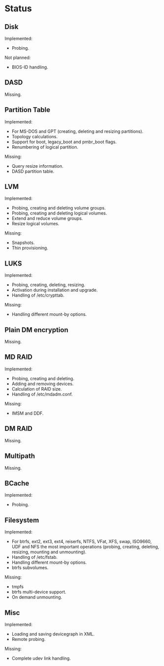
Status
======


Disk
----

Implemented:

* Probing.

Not planned:

* BIOS-ID handling.


DASD
----

Missing.


Partition Table
---------------

Implemented:

* For MS-DOS and GPT (creating, deleting and resizing partitions).
* Topology calculations.
* Support for boot, legacy_boot and pmbr_boot flags.
* Renumbering of logical partition.

Missing:

* Query resize information.
* DASD partition table.


LVM
---

Implemented:

* Probing, creating and deleting volume groups.
* Probing, creating and deleting logical volumes.
* Extend and reduce volume groups.
* Resize logical volumes.

Missing:

* Snapshots.
* Thin provisioning.


LUKS
----

Implemented:

* Probing, creating, deleting, resizing.
* Activation during installation and upgrade.
* Handling of /etc/crypttab.

Missing:

* Handling different mount-by options.


Plain DM encryption
-------------------

Missing.


MD RAID
-------

Implemented:

* Probing, creating and deleting.
* Adding and removing devices.
* Calculation of RAID size.
* Handling of /etc/mdadm.conf.

Missing:

* IMSM and DDF.


DM RAID
-------

Missing.


Multipath
---------

Missing.


BCache
------

Implemented:

* Probing.


Filesystem
----------

Implemented:

* For btrfs, ext2, ext3, ext4, reiserfs, NTFS, VFat, XFS, swap, ISO9660, UDF
  and NFS the most important operations (probing, creating, deleting,
  resizing, mounting and unmounting).
* Handling of /etc/fstab.
* Handling different mount-by options.
* btrfs subvolumes.

Missing:

* tmpfs
* btrfs multi-device support.
* On demand unmounting.


Misc
----

Implemented:

* Loading and saving devicegraph in XML.
* Remote probing.

Missing:

* Complete udev link handling.

